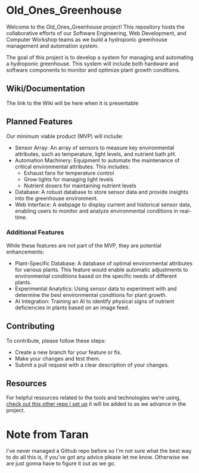 # Old_Ones_Greenhouse


Welcome to the Old_Ones_Greenhouse project! This repository hosts the collaborative efforts of our Software Engineering, Web Development, and Computer Workshop teams as we build a hydroponic greenhouse management and automation system.

The goal of this project is to develop a system for managing and automating a hydroponic greenhouse. This system will include both hardware and software components to monitor and optimize plant growth conditions.

## Wiki/Documentation
The link to the Wiki will be here when it is presentable
## Planned Features

Our minimum viable product (MVP) will include:

  - Sensor Array: An array of sensors to measure key environmental attributes, such as temperature, light levels, and nutrient bath pH.
  - Automation Machinery: Equipment to automate the maintenance of critical environmental attributes. This includes:
      - Exhaust fans for temperature control
      - Grow lights for managing light levels
      - Nutrient dosers for maintaining nutrient levels
  - Database: A robust database to store sensor data and provide insights into the greenhouse environment.
  - Web Interface: A webpage to display current and historical sensor data, enabling users to monitor and analyze environmental conditions in real-time.

### Additional Features

While these features are not part of the MVP, they are potential enhancements:

- Plant-Specific Database: A database of optimal environmental attributes for various plants. This feature would enable automatic adjustments to environmental conditions based on the specific needs of different plants.
- Experimental Analytics: Using sensor data to experiment with and determine the best environmental conditions for plant growth.
- AI Integration: Training an AI to identify physical signs of nutrient deficiencies in plants based on an image feed.


## Contributing

To contribute, please follow these steps:

  - Create a new branch for your feature or fix.
  - Make your changes and test them.
  - Submit a pull request with a clear description of your changes.

## Resources

For helpful resources related to the tools and technologies we’re using, [check out this other repo I set up](https://github.com/MrrMagpiie/Helpful_Resources.git) it will be added to as we advance in the project.


# Note from Taran
I've never managed a Github repo before so I'm not sure what the best way to do all this is, if you've got any advice please let me know. Otherwise we are just gonna have to figure it out as we go.
